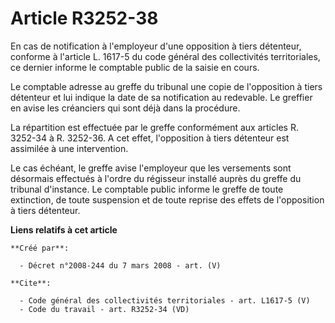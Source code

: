 # Article R3252-38

En cas de notification à l'employeur d'une opposition à tiers détenteur, conforme à l'article L. 1617-5 du code général des
collectivités territoriales, ce dernier informe le comptable public de la saisie en cours. 

Le comptable adresse au greffe du tribunal une copie de l'opposition à tiers détenteur et lui indique la date de sa
notification au redevable. Le greffier en avise les créanciers qui sont déjà dans la procédure. 

La répartition est effectuée par le greffe conformément aux articles R. 3252-34 à R. 3252-36. A cet effet, l'opposition à
tiers détenteur est assimilée à une intervention. 

Le cas échéant, le greffe avise l'employeur que les versements sont désormais effectués à l'ordre du régisseur installé
auprès du greffe du tribunal d'instance. Le comptable public informe le greffe de toute extinction, de toute suspension et de
toute reprise des effets de l'opposition à tiers détenteur.

**Liens relatifs à cet article**

	**Créé par**:

	  - Décret n°2008-244 du 7 mars 2008 - art. (V)

	**Cite**:

	  - Code général des collectivités territoriales - art. L1617-5 (V)
	  - Code du travail - art. R3252-34 (VD)

